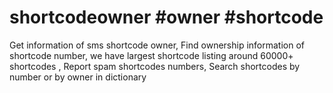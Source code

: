 # shortcodeowner #owner #shortcode 
Get information of sms shortcode owner, Find ownership information of shortcode number, we have largest shortcode listing around 60000+ shortcodes , Report spam shortcodes numbers, Search shortcodes by number or by owner in dictionary
